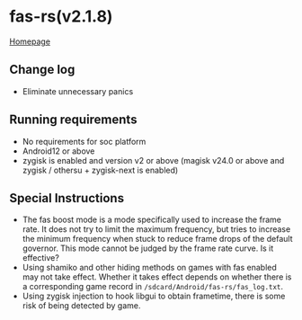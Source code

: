 # fas-rs(v2.1.8)

[Homepage](https://github.com/shadow3aaa/fas-rs)

## Change log

- Eliminate unnecessary panics

## Running requirements

- No requirements for soc platform
- Android12 or above
- zygisk is enabled and version v2 or above (magisk v24.0 or above and zygisk / othersu + zygisk-next is enabled)

## Special Instructions

- The fas boost mode is a mode specifically used to increase the frame rate. It does not try to limit the maximum frequency, but tries to increase the minimum frequency when stuck to reduce frame drops of the default governor. This mode cannot be judged by the frame rate curve. Is it effective?
- Using shamiko and other hiding methods on games with fas enabled may not take effect. Whether it takes effect depends on whether there is a corresponding game record in `/sdcard/Android/fas-rs/fas_log.txt`.
- Using zygisk injection to hook libgui to obtain frametime, there is some risk of being detected by game.
